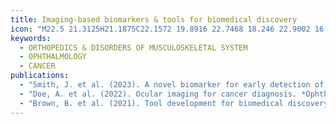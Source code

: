 ```yaml
---
title: Imaging-based biomarkers & tools for biomedical discovery
icon: "M22.5 21.3125H21.1875C22.1572 19.8916 22.7468 18.246 22.9002 16.5326C23.0536 14.8192 22.7657 13.0951 22.0638 11.5245C21.362 9.95395 20.2697 8.58928 18.8909 7.56055C17.5121 6.53183 15.8929 5.87333 14.1875 5.64781V2.5C14.1875 1.91984 13.957 1.36344 13.5468 0.953204C13.1366 0.542968 12.5802 0.3125 12 0.3125H6.75C6.16984 0.3125 5.61344 0.542968 5.2032 0.953204C4.79297 1.36344 4.5625 1.91984 4.5625 2.5V13C4.5625 13.5802 4.79297 14.1366 5.2032 14.5468C5.61344 14.957 6.16984 15.1875 6.75 15.1875H12C12.5802 15.1875 13.1366 14.957 13.5468 14.5468C13.957 14.1366 14.1875 13.5802 14.1875 13V8.30562C15.9038 8.61551 17.457 9.51787 18.5763 10.8554C19.6956 12.193 20.31 13.8809 20.3125 15.625C20.3171 16.7092 20.0825 17.781 19.6253 18.7641C19.1682 19.7472 18.4998 20.6173 17.6678 21.3125H1.5C1.1519 21.3125 0.818064 21.4508 0.571922 21.6969C0.325781 21.9431 0.1875 22.2769 0.1875 22.625C0.1875 22.9731 0.325781 23.3069 0.571922 23.5531C0.818064 23.7992 1.1519 23.9375 1.5 23.9375H22.5C22.8481 23.9375 23.1819 23.7992 23.4281 23.5531C23.6742 23.3069 23.8125 22.9731 23.8125 22.625C23.8125 22.2769 23.6742 21.9431 23.4281 21.6969C23.1819 21.4508 22.8481 21.3125 22.5 21.3125ZM11.5625 12.5625H7.1875V2.9375H11.5625V12.5625ZM5.875 19.5625C5.5269 19.5625 5.19306 19.4242 4.94692 19.1781C4.70078 18.9319 4.5625 18.5981 4.5625 18.25C4.5625 17.9019 4.70078 17.5681 4.94692 17.3219C5.19306 17.0758 5.5269 16.9375 5.875 16.9375H12.875C13.2231 16.9375 13.5569 17.0758 13.8031 17.3219C14.0492 17.5681 14.1875 17.9019 14.1875 18.25C14.1875 18.5981 14.0492 18.9319 13.8031 19.1781C13.5569 19.4242 13.2231 19.5625 12.875 19.5625H5.875Z"
keywords:
  - ORTHOPEDICS & DISORDERS OF MUSCULOSKELETAL SYSTEM
  - OPHTHALMOLOGY
  - CANCER
publications:
  - "Smith, J. et al. (2023). A novel biomarker for early detection of orthopedic disease. *Journal of Medical Imaging*."
  - "Doe, A. et al. (2022). Ocular imaging for cancer diagnosis. *Ophthalmology Research*."
  - "Brown, B. et al. (2021). Tool development for biomedical discovery. *Bioinformatics*."
---
```

